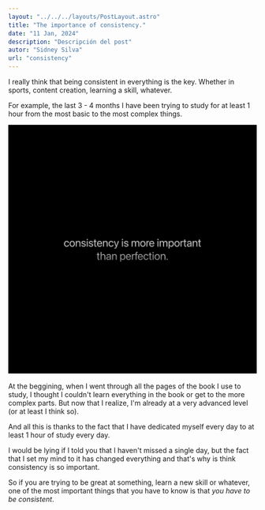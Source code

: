 ```yaml
---
layout: "../../../layouts/PostLayout.astro"
title: "The importance of consistency."
date: "11 Jan, 2024"
description: "Descripción del post"
autor: "Sidney Silva"
url: "consistency"
---
```


I really think that being consistent in everything is the key. Whether in sports, content creation, learning a skill, whatever.

For example, the last 3 - 4 months I have been trying to study for at least 1 hour from the most basic to the most complex things.

![Consistency is more important than perfection.](../../../images/consistency.png)

At the beggining, when I went through all the pages of the book I use to study, I thought I couldn't learn everything in the book or get to the more complex parts. But now that I realize, I'm already at a very advanced level (or at least I think so).

And all this is thanks to the fact that I have dedicated myself every day to at least 1 hour of study every day.

I would be lying if I told you that I haven't missed a single day, but the fact that I set my mind to it has changed everything and that's why is think consistency is so important.

So if you are trying to be great at something, learn a new skill or whatever, one of the most important things that you have to know is that *you have to be consistent*.
